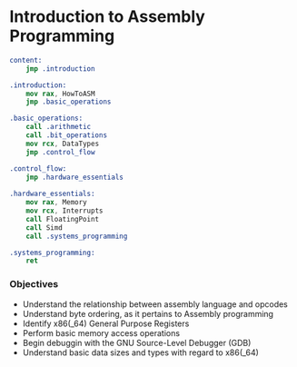 # Introduction to Assembly Programming

```nasm
content:
    jmp .introduction

.introduction:
    mov rax, HowToASM
    jmp .basic_operations

.basic_operations:
    call .arithmetic
    call .bit_operations
    mov rcx, DataTypes
    jmp .control_flow

.control_flow:
    jmp .hardware_essentials
    
.hardware_essentials:
    mov rax, Memory
    mov rcx, Interrupts
    call FloatingPoint
    call Simd
    call .systems_programming

.systems_programming:
    ret
```

### Objectives

* Understand the relationship between assembly language and opcodes
* Understand byte ordering, as it pertains to Assembly programming
* Identify x86(_64) General Purpose Registers
* Perform basic memory access operations
* Begin debuggin with the GNU Source-Level Debugger (GDB)
* Understand basic data sizes and types with regard to x86(_64)


